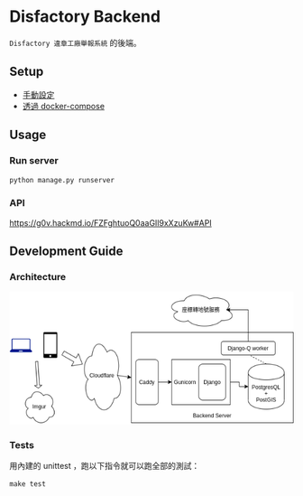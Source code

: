 # Disfactory Backend
`Disfactory 違章工廠舉報系統` 的後端。

## Setup
- [手動設定](docs/SETUP_MANUAL.md)
- [透過 docker-compose](docs/SETUP_COMPOSE.md)

## Usage

### Run server
```
python manage.py runserver
```

### API
https://g0v.hackmd.io/FZFghtuoQ0aaGIl9xXzuKw#API


## Development Guide

### Architecture
![](backend.png)

### Tests
用內建的 unittest ，跑以下指令就可以跑全部的測試：
```
make test
```
